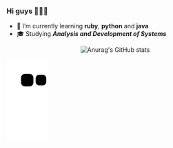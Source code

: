 ### Hi guys 👋🇧🇷



- 🌱 I’m currently learning **ruby**, **python** and **java**
- :mortar_board: Studying ***Analysis and Development of Systems***
  
<p align="center">
  <img src="https://github-readme-stats.vercel.app/api?username=ojotak&show_icons=true&theme=radical" alt="Anurag's GitHub stats">
</p>

![Snake animation](https://github.com/madushadhanushka/github-readme/blob/output/github-contribution-snake.svg)
